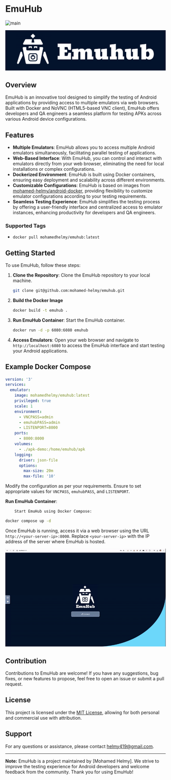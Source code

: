 # EmuHub

![main](https://github.com/mohamed-helmy/emuhub/actions/workflows/docker-image.yml/badge.svg)


<p align="center">
  <img id="header" src="./images/logo.png" />
</p>

## Overview
EmuHub is an innovative tool designed to simplify the testing of Android applications by providing access to multiple emulators via web browsers. Built with Docker and NoVNC (HTML5-based VNC client), EmuHub offers developers and QA engineers a seamless platform for testing APKs across various Android device configurations.

## Features
- **Multiple Emulators**: EmuHub allows you to access multiple Android emulators simultaneously, facilitating parallel testing of applications.
- **Web-Based Interface**: With EmuHub, you can control and interact with emulators directly from your web browser, eliminating the need for local installations or complex configurations.
- **Dockerized Environment**: EmuHub is built using Docker containers, ensuring easy deployment and scalability across different environments.
- **Customizable Configurations**: EmuHub is based on images from [mohamed-helmy/android-docker](https://github.com/mohamed-helmy/android-docker), providing flexibility to customize emulator configurations according to your testing requirements.
- **Seamless Testing Experience**: EmuHub simplifies the testing process by offering a user-friendly interface and centralized access to emulator instances, enhancing productivity for developers and QA engineers.
### Supported Tags
- `docker pull mohamedhelmy/emuhub:latest`

## Getting Started
To use EmuHub, follow these steps:

1. **Clone the Repository**: Clone the EmuHub repository to your local machine.

    ```bash
    git clone git@github.com:mohamed-helmy/emuhub.git
    ```

2. **Build the Docker Image**
    ```bash
    docker build -t emuhub .
    ```

3. **Run EmuHub Container**: Start the EmuHub container.

    ```bash
    docker run -d -p 6080:6080 emuhub
    ```
4. **Access Emulators**: Open your web browser and navigate to `http://localhost:6080` to access the EmuHub interface and start testing your Android applications.
## Example Docker Compose
```yaml
version: '3'
services:
  emulator:
    image: mohamedhelmy/emuhub:latest
    privileged: true
    scale: 1
    environment:
      - VNCPASS=admin
      - emuhubPASS=admin
      - LISTENPORT=8000
    ports:
      - 8000:8000
    volumes:
      - ./apk-demo:/home/emuhub/apk
    logging:
      driver: json-file
      options:
        max-size: 20m
        max-file: '10'
```

 Modify the configuration as per your requirements. Ensure to set appropriate values for `VNCPASS`, `emuhubPASS`, and `LISTENPORT`.

**Run EmuHub Container**:

		Start EmuHub using Docker Compose:

```bash
docker compose up -d
```
Once EmuHub is running, access it via a web browser using the URL `http://<your-server-ip>:8000`. Replace `<your-server-ip>` with the IP address of the server where EmuHub is hosted.
<p align="center">
  <img id="demo" src="./images/demo.gif" />
</p>

## Contribution
Contributions to EmuHub are welcome! If you have any suggestions, bug fixes, or new features to propose, feel free to open an issue or submit a pull request.

## License
This project is licensed under the [MIT License](LICENSE), allowing for both personal and commercial use with attribution.

## Support
For any questions or assistance, please contact [helmy419@gmail.com](mailto:helmy419@gmail.com).

---

**Note:** EmuHub is a project maintained by [Mohamed Helmy]. We strive to improve the testing experience for Android developers and welcome feedback from the community. Thank you for using EmuHub!
